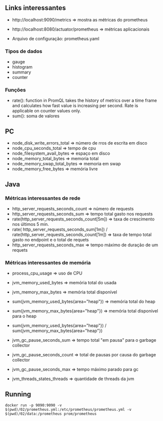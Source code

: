 ## Links interessantes

- http://localhost:9090/metrics => mostra as métricas do prometheus
- http://localhost:8080/actuator/prometheus => métricas aplicacionais

- Arquivo de configuração: prometheus.yaml



### Tipos de dados

- gauge
- histogram
- summary
- counter

### Funções
- rate():  function in PromQL takes the history of metrics over a time frame and calculates how fast value is increasing per second. Rate is applicable on counter values only.
- sum(): soma de valores


## PC
- node_disk_write_errors_total => número de rros de escrita em disco
- node_cpu_seconds_total => tempo de cpu
- node_filesystem_avail_bytes => espaço em disco
- node_memory_total_bytes => memoria total
- node_memory_swap_total_bytes => memoria em swap
- node_memory_free_bytes => memória livre

## Java
### Métricas interessantes de rede
- http_server_requests_seconds_count => número de requests 
- http_server_requests_seconds_sum => tempo total gasto nos requests 
- rate(http_server_requests_seconds_count[5m]) => taxa de crescimento nos últimos 5 min.
- rate( http_server_requests_seconds_sum[1m]) / rate(http_server_requests_seconds_count[1m]) => taxa de tempo total gasto no endpoint e o total de requets
- http_server_requests_seconds_max => tempo máximo de duração de um requets


### Métricas interessantes de memória
- process_cpu_usage => uso de CPU
- jvm_memory_used_bytes => memória total do usada
- jvm_memory_max_bytes => memória total disponível
- sum(jvm_memory_used_bytes{area="heap"}) => memória total do heap
- sum(jvm_memory_max_bytes{area="heap"}) => memória total disponível para o heap
- sum(jvm_memory_used_bytes{area="heap"}) / sum(jvm_memory_max_bytes{area="heap"})

- jvm_gc_pause_seconds_sum => tempo total "em pausa" para o garbage collector
- jvm_gc_pause_seconds_count => total de pausas por causa do garbage collector

- jvm_gc_pause_seconds_max => tempo máximo parado para gc

- jvm_threads_states_threads => quantidade de threads da jvm

## Running
```
docker run -p 9090:9090 -v $(pwd)/02/prometheus.yml:/etc/prometheus/prometheus.yml -v $(pwd)/02/data:/prometheus prom/prometheus
```
